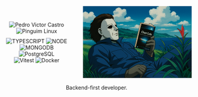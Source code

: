 <div align="center" style="display: flex; justify-content: center; align-items: center; gap: 30px;">

  <div>
    <p align="center" style="margin: 0;">
      <img src="https://img.shields.io/badge/Pedro%20Victor-800020?style=for-the-badge&logo=person&logoColor=white" alt="Pedro Victor Castro" />
      <img src="https://img.shields.io/badge/-000?style=for-the-badge&logo=linux&logoColor=white" alt="Pinguim Linux" />
    </p>

   <div align="center" style="margin-top: 10px;">
      <img src="https://img.shields.io/badge/TYPESCRIPT-3178C6?style=for-the-badge&logo=typescript&logoColor=white" alt="TYPESCRIPT" />
      <img src="https://img.shields.io/badge/NODE-339933?style=for-the-badge&logo=node.js&logoColor=white" alt="NODE" />
      <br>
      <img src="https://img.shields.io/badge/MONGODB-47A248?style=for-the-badge&logo=mongodb&logoColor=white" alt="MONGODB" />
      <img src="https://img.shields.io/badge/PostgreSQL-336791?style=for-the-badge&logo=postgresql&logoColor=white" alt="PostgreSQL" />
      <br>
      <img src="https://img.shields.io/badge/Vitest-6E9F18?style=for-the-badge&logo=vitest&logoColor=white" alt="Vitest" />
      <img src="https://img.shields.io/badge/Docker-2496ED?style=for-the-badge&logo=docker&logoColor=white" alt="Docker" />
    </div>
  </div>

  <div>
    <img src="./mmy.png" alt="Clean Code" width="400" />
  </div>

</div>

<p align="center">Backend-first developer.</p>
